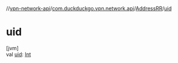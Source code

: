 //[vpn-network-api](../../../index.md)/[com.duckduckgo.vpn.network.api](../index.md)/[AddressRR](index.md)/[uid](uid.md)

# uid

[jvm]\
val [uid](uid.md): [Int](https://kotlinlang.org/api/latest/jvm/stdlib/kotlin/-int/index.html)

